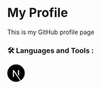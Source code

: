 # My Profile
This is my GitHub profile page

### :hammer_and_wrench: Languages and Tools :

<div>
  <img src="https://github.com/devicons/devicon/blob/master/icons/nextjs/nextjs-original.svg" alt="NextjS" width="40" height="40" />
</div>
